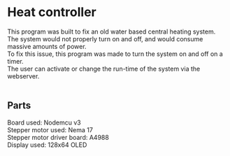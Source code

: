 <h1>Heat controller</h1>

This program was built to fix an old water based central heating system.<br>
The system would not properly turn on and off, and would consume massive amounts of power.<br>
To fix this issue, this program was made to turn the system on and off on a timer.<br>
The user can activate or change the run-time of the system via the webserver.<br><br>

<h2>Parts</h2>
Board used: Nodemcu v3<br>
Stepper motor used: Nema 17<br>
Stepper motor driver board: A4988<br>
Display used: 128x64 OLED<br>
